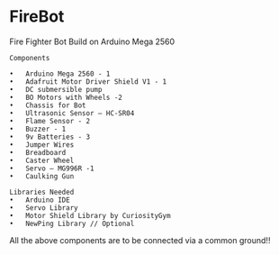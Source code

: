 # FireBot
Fire Fighter Bot Build on Arduino Mega 2560
	
	Components

	•	Arduino Mega 2560 - 1 
	•	Adafruit Motor Driver Shield V1 - 1
	•	DC submersible pump
	•	BO Motors with Wheels -2 
	•	Chassis for Bot
	•	Ultrasonic Sensor – HC-SR04
	•	Flame Sensor - 2
	•	Buzzer - 1
	•	9v Batteries - 3
	•	Jumper Wires 
	•	Breadboard
	•	Caster Wheel
	•	Servo – MG996R -1
	•	Caulking Gun

	Libraries Needed
	•	Arduino IDE
	•	Servo Library
	•	Motor Shield Library by CuriosityGym
	•	NewPing Library // Optional

All the above components are to be connected via a common ground!!

